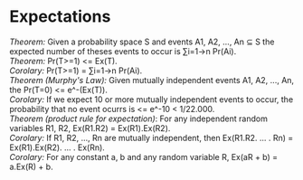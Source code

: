 # Expectations
*Theorem:* Given a probability space S and events A1, A2, ..., An ⊆ S the expected number of theses events to occur is ∑i=1->n Pr(Ai).  
*Theorem:* Pr(T>=1) <= Ex(T).  
*Corolary:* Pr(T>=1) = ∑i=1->n Pr(Ai).  
*Theorem (Murphy's Law):* Given mutually independent events A1, A2, ..., An, the Pr(T=0) <= e^-(Ex(T)).  
*Corolary:* If we expect 10 or more mutually independent events to occur, the probability that no event ocurrs is <= e^-10 < 1/22.000.  
*Theorem (product rule for expectation)*: For any independent random variables R1, R2, Ex(R1.R2) = Ex(R1).Ex(R2).  
*Corolary:* If R1, R2, ..., Rn are mutually independent, then Ex(R1.R2. ... . Rn) = Ex(R1).Ex(R2). ... . Ex(Rn).  
*Corolary:* For any constant a, b and any random variable R, Ex(aR + b) = a.Ex(R) + b.  
